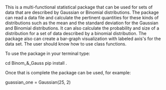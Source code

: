 

This is a multi-functional statistical package that can be used for sets of data that  are described by Gaussian or Binomial distributions. The package can read a data file and calculate the pertinent quantities for these kinds of distributions such as the mean and the standard deviation for the Gaussian and Binomial distributions. It can also calculate the probability and size of a distribution for a set of data described by a binomial distribution. The package also can create a bar-graph visualization with labeled axis's for the data set. The user should know how to use class functions. 

To use the package in your terminal type:

cd Binom_&_Gauss
pip install .

Once that is complete the package can be used, for example:

guassian_one = Gaussian(25, 2)